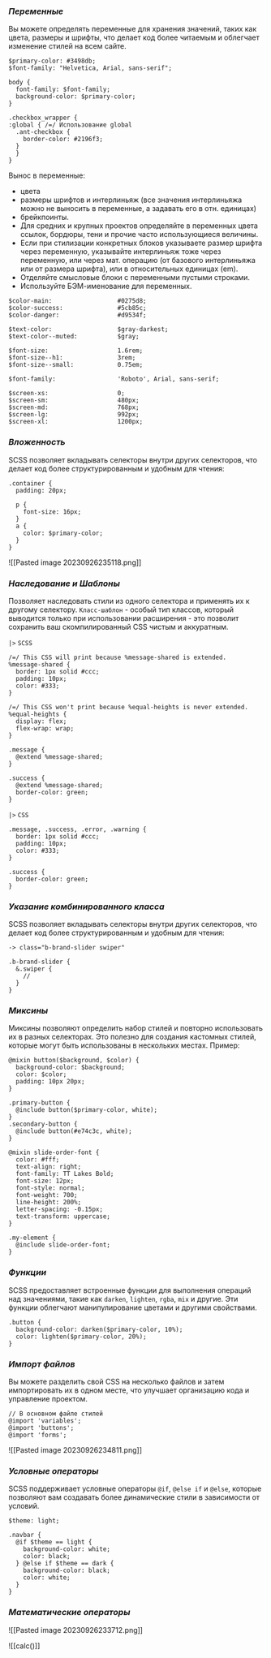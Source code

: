 ### _Переменные_

Вы можете определять переменные для хранения значений, таких как цвета, размеры и шрифты, что делает код более читаемым и облегчает изменение стилей на всем сайте.

  ```
  $primary-color: #3498db;
  $font-family: "Helvetica, Arial, sans-serif";

  body {
    font-family: $font-family;
    background-color: $primary-color;
  }

.checkbox_wrapper {
  :global { /=/ Использование global 
    .ant-checkbox {
      border-color: #2196f3;
    }
	}
}
  ```

Вынос в переменные:
- цвета
- размеры шрифтов и интерлиньяж (все значения интерлиньяжа можно не выносить в переменные, а задавать его в отн. единицах)
- брейкпоинты.
- Для средних и крупных проектов определяйте в переменных цвета ссылок, бордюры, тени и прочие часто использующиеся величины.
- Если при стилизации конкретных блоков указываете размер шрифта через переменную, указывайте интерлиньяж тоже через переменную, или через мат. операцию (от базового интерлиньяжа или от размера шрифта), или в относительных единицах (em).
- Отделяйте смысловые блоки с переменными пустыми строками.
- Используйте БЭМ-именование для переменных.

```
$color-main:                  #0275d8;
$color-success:               #5cb85c;
$color-danger:                #d9534f;

$text-color:                  $gray-darkest;
$text-color--muted:           $gray;

$font-size:                   1.6rem;
$font-size--h1:               3rem;
$font-size--small:            0.75em;

$font-family:                 'Roboto', Arial, sans-serif;

$screen-xs:                   0;
$screen-sm:                   480px;
$screen-md:                   768px;
$screen-lg:                   992px;
$screen-xl:                   1200px;
```

### _Вложенность_

SCSS позволяет вкладывать селекторы внутри других селекторов, что делает код более структурированным и удобным для чтения:

  ```
  .container {
    padding: 20px;

    p {
      font-size: 16px;
    }
    a {
      color: $primary-color;
    }
  }
  ```

![[Pasted image 20230926235118.png]]

### _Наследование и Шаблоны_

Позволяет наследовать стили из одного селектора и применять их к другому селектору.
`Класс-шаблон` - особый тип классов, который выводится только при использовании расширения - это позволит сохранить ваш скомпилированный CSS чистым и аккуратным.

`|>` `SCSS`
```
/=/ This CSS will print because %message-shared is extended. 
%message-shared {
  border: 1px solid #ccc;
  padding: 10px;
  color: #333;
}

/=/ This CSS won't print because %equal-heights is never extended.
%equal-heights {
  display: flex;
  flex-wrap: wrap;
}

.message {
  @extend %message-shared;
}

.success {
  @extend %message-shared;
  border-color: green;
}
```
`|>` `CSS`
```
.message, .success, .error, .warning {
  border: 1px solid #ccc;
  padding: 10px;
  color: #333;
}

.success {
  border-color: green;
}
```

### _Указание комбинированного класса_

SCSS позволяет вкладывать селекторы внутри других селекторов, что делает код более структурированным и удобным для чтения:

```
-> class="b-brand-slider swiper"

.b-brand-slider {
  &.swiper {
    //
  }
}
```

### _Миксины_

Миксины позволяют определить набор стилей и повторно использовать их в разных селекторах. Это полезно для создания кастомных стилей, которые могут быть использованы в нескольких местах. Пример:

  ```
  @mixin button($background, $color) {
    background-color: $background;
    color: $color;
    padding: 10px 20px;
  }

  .primary-button {
    @include button($primary-color, white);
  }
  .secondary-button {
    @include button(#e74c3c, white);
  }
  ```

```
@mixin slide-order-font {
  color: #fff;
  text-align: right;
  font-family: TT Lakes Bold;
  font-size: 12px;
  font-style: normal;
  font-weight: 700;
  line-height: 200%;
  letter-spacing: -0.15px;
  text-transform: uppercase;
}

.my-element {
  @include slide-order-font;
}
```

### _Функции_

SCSS предоставляет встроенные функции для выполнения операций над значениями, такие как `darken`, `lighten`, `rgba`, `mix` и другие. Эти функции облегчают манипулирование цветами и другими свойствами.

  ```
  .button {
    background-color: darken($primary-color, 10%);
    color: lighten($primary-color, 20%);
  }
  ```

### _Импорт файлов_

Вы можете разделить свой CSS на несколько файлов и затем импортировать их в одном месте, что улучшает организацию кода и управление проектом.

  ```
  // В основном файле стилей
  @import 'variables';
  @import 'buttons';
  @import 'forms';
  ```

![[Pasted image 20230926234811.png]]

### _Условные операторы_

 SCSS поддерживает условные операторы `@if`, `@else if` и `@else`, которые позволяют вам создавать более динамические стили в зависимости от условий.

  ```
  $theme: light;

  .navbar {
    @if $theme == light {
      background-color: white;
      color: black;
    } @else if $theme == dark {
      background-color: black;
      color: white;
    }
  }
  ```

### _Математические операторы_

![[Pasted image 20230926233712.png]]

![[calc()]]
